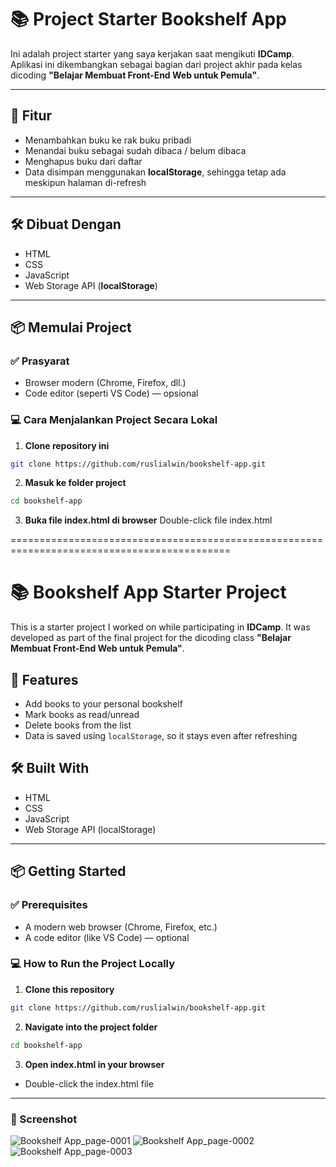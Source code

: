 # 📚 Project Starter Bookshelf App  

Ini adalah project starter yang saya kerjakan saat mengikuti **IDCamp**. Aplikasi ini dikembangkan sebagai bagian dari project akhir pada kelas dicoding **"Belajar Membuat Front-End Web untuk Pemula"**.  

---

## 🚀 Fitur  
- Menambahkan buku ke rak buku pribadi  
- Menandai buku sebagai sudah dibaca / belum dibaca  
- Menghapus buku dari daftar  
- Data disimpan menggunakan **localStorage**, sehingga tetap ada meskipun halaman di-refresh  

---

## 🛠️ Dibuat Dengan  
- HTML  
- CSS  
- JavaScript  
- Web Storage API (**localStorage**)  

---

## 📦 Memulai Project  

### ✅ Prasyarat  
- Browser modern (Chrome, Firefox, dll.)  
- Code editor (seperti VS Code) — opsional  

### 💻 Cara Menjalankan Project Secara Lokal  
1. **Clone repository ini**  
```bash
git clone https://github.com/ruslialwin/bookshelf-app.git
```
2. **Masuk ke folder project**
```bash
cd bookshelf-app
```
3. **Buka file index.html di browser**
Double-click file index.html

============================================================================================
# 📚 Bookshelf App Starter Project
This is a starter project I worked on while participating in **IDCamp**. It was developed as part of the final project for the dicoding class **"Belajar Membuat Front-End Web untuk Pemula"**.

## 🚀 Features
- Add books to your personal bookshelf
- Mark books as read/unread
- Delete books from the list
- Data is saved using `localStorage`, so it stays even after refreshing

## 🛠️ Built With
- HTML
- CSS
- JavaScript
- Web Storage API (localStorage)
---

## 📦 Getting Started
### ✅ Prerequisites
- A modern web browser (Chrome, Firefox, etc.)
- A code editor (like VS Code) — optional

### 💻 How to Run the Project Locally
1. **Clone this repository**
```bash
git clone https://github.com/ruslialwin/bookshelf-app.git
```
2. **Navigate into the project folder**
```bash
cd bookshelf-app
```
3. **Open index.html in your browser**
- Double-click the index.html file
---
### 📸 Screenshot
![Bookshelf App_page-0001](https://github.com/user-attachments/assets/d73c8cc5-5237-4ed5-acba-0ef301b57a4b)
![Bookshelf App_page-0002](https://github.com/user-attachments/assets/5e3c67f3-4d0d-49c4-9413-ba94a47cccd4)
![Bookshelf App_page-0003](https://github.com/user-attachments/assets/90115229-47d6-48cb-a451-3045c4a12bde)
